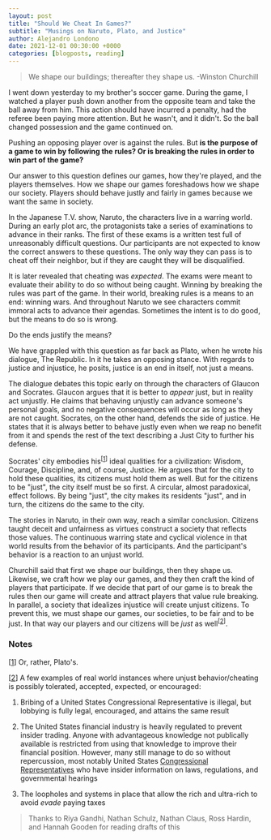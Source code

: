 ```yaml
---
layout: post
title: "Should We Cheat In Games?"
subtitle: "Musings on Naruto, Plato, and Justice"
author: Alejandro Londono
date: 2021-12-01 00:30:00 +0000
categories: [blogposts, reading]
---
```


> We shape our buildings; thereafter they shape us.
-Winston Churchill

I went down yesterday to my brother's soccer game. During the game, I watched a player push down another from the opposite team and take the ball away from him. This action should have incurred a penalty, had the referee been paying more attention. But he wasn't, and it didn't. So the ball changed possession and the game continued on.

Pushing an opposing player over is against the rules. But __is the purpose of a game to win by following the rules? Or is breaking the rules in order to win part of the game?__

Our answer to this question defines our games, how they're played, and the players themselves. How we shape our games foreshadows how we shape our society. Players should behave justly and fairly in games because we want the same in society.

In the Japanese T.V. show, Naruto, the characters live in a warring world. During an early plot arc, the protagonists take a series of examinations to advance in their ranks. The first of these exams is a written test full of unreasonably difficult questions. Our participants are not expected to know the correct answers to these questions. The only way they can pass is to cheat off their neighbor, but if they are caught they will be disqualified. 

It is later revealed that cheating was _expected_. The exams were meant to evaluate their ability to do so without being caught. Winning by breaking the rules was part of the game. In their world, breaking rules is a means to an end: winning wars. And throughout Naruto we see characters commit immoral acts to advance their agendas. Sometimes the intent is to do good, but the means to do so is wrong. 

Do the ends justify the means? 

We have grappled with this question as far back as Plato, when he wrote his dialogue, The Republic. In it he takes an opposing stance. With regards to justice and injustice, he posits, justice is an end in itself, not just a means.

The dialogue debates this topic early on through the characters of Glaucon and Socrates. Glaucon argues that it is better to _appear_ just, but in reality act unjustly. He claims that behaving unjustly can advance someone's personal goals, and no negative consequences will occur as long as they are not caught. Socrates, on the other hand, defends the side of justice. He states that it is always better to behave justly even when we reap no benefit from it and spends the rest of the text describing a Just City to further his defense.

Socrates' city embodies his<sup id="fn_one">[[1](#footnoteone)]</sup> ideal qualities for a civilization: Wisdom, Courage, Discipline, and, of course, Justice. He argues that for the city to hold these qualities, its citizens must hold them as well. But for the citizens to be "just", the city itself must be so first. A circular, almost paradoxical, effect follows. By being "just", the city makes its residents "just", and in turn, the citizens do the same to the city.

The stories in Naruto, in their own way, reach a similar conclusion. Citizens taught deceit and unfairness as virtues construct a society that reflects those values. The continuous warring state and cyclical violence in that world results from the behavior of its participants. And the participant's behavior is a reaction to an unjust world. 

Churchill said that first we shape our buildings, then they shape us. Likewise, we craft how we play our games, and they then craft the kind of players that participate. If we decide that part of our game is to break the rules then our game will create and attract players that value rule breaking. In parallel, a society that idealizes injustice will create unjust citizens. To prevent this, we must shape our games, our societies, to be fair and to be just. In that way our players and our citizens will be _just_ as well<sup id="fn_two">[[2](#footnotetwo)]</sup>.

### Notes

[<a name="footnoteone" href="#fn_one">1</a>] Or, rather, Plato's.

[<a name="footnotetwo" href="#fn_one">2</a>] A few examples of real world instances where unjust behavior/cheating is possibly tolerated, accepted, expected, or encouraged:

1. Bribing of a United States Congressional Representative is illegal, but lobbying is fully legal, encouraged, and attains the same result

2. The United States financial industry is heavily regulated to prevent insider trading. Anyone with advantageous knowledge not publically available is restricted from using that knowledge to improve their financial position. However, many still manage to do so without repercussion, most notably United States [Congressional](https://web.archive.org/web/20220101151634/https://www.businessinsider.com/congress-stock-act-violations-senate-house-trading-2021-9) [Representatives](https://web.archive.org/web/20211227185252/https://www.businessinsider.com/congress-staff-violated-stock-act-conflicts-of-interest-possible-2021-12) who have insider information on laws, regulations, and governmental hearings

3. The loopholes and systems in place that allow the rich and ultra-rich to <span class="secret-text"> <span class="place-holder-text"> avoid </span> <span class="hidden-text"> _evade_ </span> </span> paying taxes

> Thanks to Riya Gandhi, Nathan Schulz, Nathan Claus, Ross Hardin, and Hannah Gooden for reading drafts of this